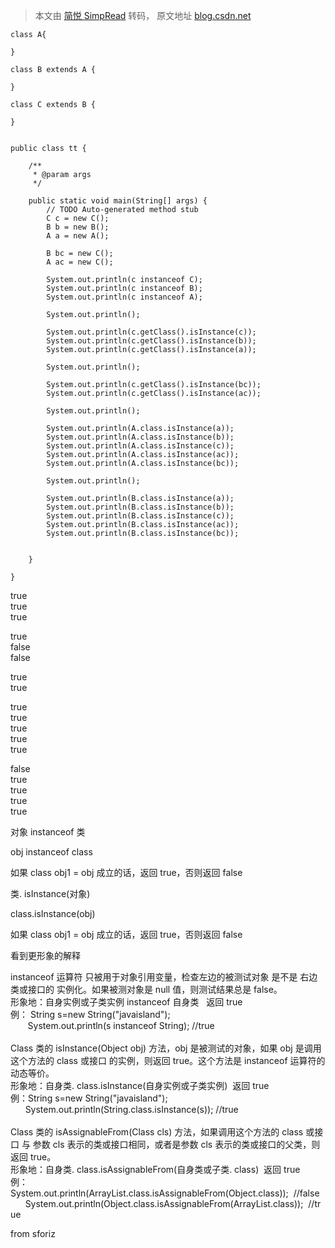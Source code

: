 > 本文由 [简悦 SimpRead](http://ksria.com/simpread/) 转码， 原文地址 [blog.csdn.net](https://blog.csdn.net/sunmenggmail/article/details/9152325)

```
class A{
	
}
 
class B extends A {
	
}
 
class C extends B {
	
}
 
 
public class tt {
 
	/**
	 * @param args
	 */
	
	public static void main(String[] args) {
		// TODO Auto-generated method stub
		C c = new C();
		B b = new B();
		A a = new A();
		
		B bc = new C();
		A ac = new C();
		
		System.out.println(c instanceof C);
		System.out.println(c instanceof B);
		System.out.println(c instanceof A);
		
		System.out.println();
		
		System.out.println(c.getClass().isInstance(c));
		System.out.println(c.getClass().isInstance(b));
		System.out.println(c.getClass().isInstance(a));
		
		System.out.println();
		
		System.out.println(c.getClass().isInstance(bc));
		System.out.println(c.getClass().isInstance(ac));
		
		System.out.println();
		
		System.out.println(A.class.isInstance(a));
		System.out.println(A.class.isInstance(b));
		System.out.println(A.class.isInstance(c));
		System.out.println(A.class.isInstance(ac));
		System.out.println(A.class.isInstance(bc));
		
		System.out.println();
		
		System.out.println(B.class.isInstance(a));
		System.out.println(B.class.isInstance(b));
		System.out.println(B.class.isInstance(c));
		System.out.println(B.class.isInstance(ac));
		System.out.println(B.class.isInstance(bc));
		
		
	}
 
}
```

true  
true  
true  
  
  
true  
false  
false  
  
  
true  
true  
  
  
true  
true  
true  
true  
true  
  
  
false  
true  
true  
true  
true  

对象 instanceof 类

obj instanceof class

如果 class obj1 = obj 成立的话，返回 true，否则返回 false

类. isInstance(对象)

class.isInstance(obj)

如果 class obj1 = obj 成立的话，返回 true，否则返回 false

看到更形象的解释

instanceof 运算符 只被用于对象引用变量，检查左边的被测试对象 是不是 右边类或接口的 实例化。如果被测对象是 null 值，则测试结果总是 false。  
形象地：自身实例或子类实例 instanceof 自身类   返回 true  
例： String s=new String("javaisland");  
       System.out.println(s instanceof String); //true  
   
Class 类的 isInstance(Object obj) 方法，obj 是被测试的对象，如果 obj 是调用这个方法的 class 或接口 的实例，则返回 true。这个方法是 instanceof 运算符的动态等价。  
形象地：自身类. class.isInstance(自身实例或子类实例)  返回 true  
例：String s=new String("javaisland");  
      System.out.println(String.class.isInstance(s)); //true  
   
Class 类的 isAssignableFrom(Class cls) 方法，如果调用这个方法的 class 或接口 与 参数 cls 表示的类或接口相同，或者是参数 cls 表示的类或接口的父类，则返回 true。  
形象地：自身类. class.isAssignableFrom(自身类或子类. class)  返回 true  
例：System.out.println(ArrayList.class.isAssignableFrom(Object.class));  //false  
      System.out.println(Object.class.isAssignableFrom(ArrayList.class));  //true  

from sforiz